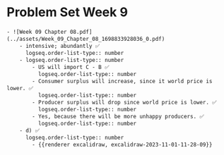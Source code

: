 # Problem Set Week 9
	- ![Week 09 Chapter 08.pdf](../assets/Week_09_Chapter_08_1698833928036_0.pdf)
		- intensive; abundantly ✅
		  logseq.order-list-type:: number
		- logseq.order-list-type:: number
			- US will import C - B ✅
			  logseq.order-list-type:: number
			- Consumer surplus will increase, since it world price is lower. ✅
			  logseq.order-list-type:: number
			- Producer surplus will drop since world price is lower. ✅
			  logseq.order-list-type:: number
			- Yes, because there will be more unhappy producers. ✅
			  logseq.order-list-type:: number
		- d) ✅
		  logseq.order-list-type:: number
			- {{renderer excalidraw, excalidraw-2023-11-01-11-28-09}}